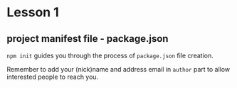 # Lesson 1

## project manifest file - package.json

`npm init` guides you through the process of `package.json` file creation.

Remember to add your (nick)name and address email in `author` part to allow
interested people to reach you.